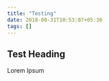 ```yaml
---
title: "Testing"
date: 2018-08-31T10:53:07+05:30
tags: []
---
```


## Test Heading

Lorem Ipsum


<!--more-->
